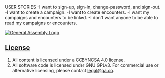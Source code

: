 

USER STORIES
-I want to sign-up, sign-in, change-password, and sign-out.
-I want to create a campaign.
-I want to create encounters.
-I want my campaigns and encounters to be linked.
-I don't want anyone to be able to read my campaigns or encounters.

[![General Assembly Logo](https://camo.githubusercontent.com/1a91b05b8f4d44b5bbfb83abac2b0996d8e26c92/687474703a2f2f692e696d6775722e636f6d2f6b6538555354712e706e67)](https://generalassemb.ly/education/web-development-immersive)

## [License](LICENSE)

1.  All content is licensed under a CC­BY­NC­SA 4.0 license.
1.  All software code is licensed under GNU GPLv3. For commercial use or
    alternative licensing, please contact legal@ga.co.

